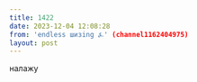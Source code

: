 ```yaml
---
title: 1422
date: 2023-12-04 12:08:28
from: 'endless шизing ⍼' (channel1162404975)
layout: post
---
```


налажу
